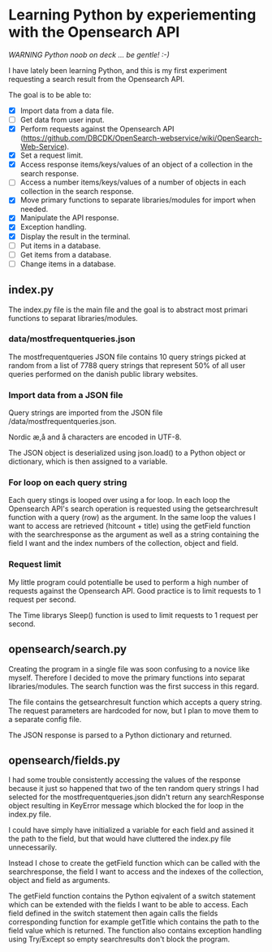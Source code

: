 # Learning Python by experiementing with the Opensearch API

_WARNING Python noob on deck ... be gentle! :-)_

I have lately been learning Python, and this is my first experiment requesting a search result from the Opensearch API.

The goal is to be able to:
- [x] Import data from a data file.
- [ ] Get data from user input.
- [x] Perform requests against the Opensearch API (https://github.com/DBCDK/OpenSearch-webservice/wiki/OpenSearch-Web-Service).
- [x] Set a request limit.
- [x] Access response items/keys/values of an object of a collection in the search response.
- [ ] Access a number items/keys/values of a number of objects in each collection in the search response.
- [x] Move primary functions to separate libraries/modules for import when needed.
- [x] Manipulate the API response.
- [x] Exception handling.
- [x] Display the result in the terminal.
- [ ] Put items in a database.
- [ ] Get items from a database.
- [ ] Change items in a database.

## index.py

The index.py file is the main file and the goal is to abstract most primari functions to separat libraries/modules.

### data/mostfrequentqueries.json

The mostfrequentqueries JSON file contains 10 query strings picked at random from a list of 7788 query strings that represent 50% of all user queries performed on the danish public library websites.

### Import data from a JSON file

Query strings are imported from the JSON file /data/mostfrequentqueries.json.

Nordic æ,å and å characters are encoded in UTF-8.

The JSON object is deserialized using json.load() to a Python object or dictionary, which is then assigned to a variable.

### For loop on each query string

Each query stings is looped over using a for loop.
In each loop the Opensearch API's search operation is requested using the getsearchresult function with a query (row) as the argument.
In the same loop the values I want to access are retrieved (hitcount + title) using the getField function with the searchresponse as the argument as well as a string containing the field I want and the index numbers of the collection, object and field.

### Request limit

My little program could potentialle be used to perform a high number of requests against the Opensearch API.
Good practice is to limit requests to 1 request per second.

The Time librarys Sleep() function is used to limit requests to 1 request per second.

## opensearch/search.py

Creating the program in a single file was soon confusing to a novice like myself. Therefore I decided to move the primary functions into separat libraries/modules. The search function was the first success in this regard.

The file contains the getsearchresult function which accepts a query string.
The request parameters are hardcoded for now, but I plan to move them to a separate config file.

The JSON response is parsed to a Python dictionary and returned.

## opensearch/fields.py

I had some trouble consistently accessing the values of the response because it just so happened that two of the ten random query strings I had selected for the mostfrequentqueries.json didn't return any searchResponse object resulting in KeyError message which blocked the for loop in the index.py file.

I could have simply have initialized a variable for each field and assined it the path to the field, but that would have cluttered the index.py file unnecessarily.

Instead I chose to create the getField function which can be called with the searchresponse, the field I want to access and the indexes of the collection, object and field as arguments.

The getField function contains the Python eqivalent of a switch statement which can be extended with the fields I want to be able to access.
Each field defined in the switch statement then again calls the fields corresponding function for example getTitle which contains the path to the field value which is returned.
The function also contains exception handling using Try/Except so empty searchresults don't block the program.
